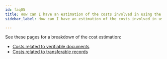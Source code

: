 ```yaml
---
id: faq05
title: How can I have an estimation of the costs involved in using the smart contracts?
sidebar_label: How can I have an estimation of the costs involved in using the smart contracts?

---
```


See these pages for a breakdown of the cost estimation: 

* [Costs related to verifiable documents](/docs/costs-section/costs-verifiable-documents)
* [Costs related to transferable records](/docs/costs-section/costs-transferable-records)